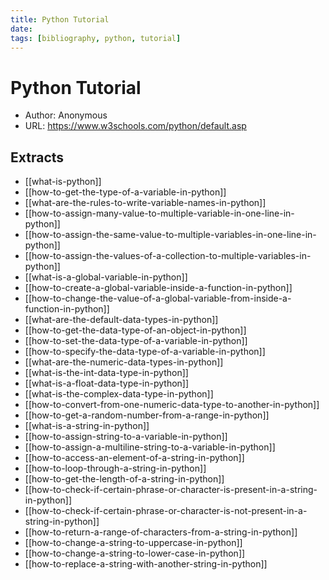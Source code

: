 ```yaml
---
title: Python Tutorial
date:
tags: [bibliography, python, tutorial]
---
```


# Python Tutorial

- Author: Anonymous
- URL: <https://www.w3schools.com/python/default.asp>

## Extracts
- [[what-is-python]]
- [[how-to-get-the-type-of-a-variable-in-python]]
- [[what-are-the-rules-to-write-variable-names-in-python]]
- [[how-to-assign-many-value-to-multiple-variable-in-one-line-in-python]]
- [[how-to-assign-the-same-value-to-multiple-variables-in-one-line-in-python]]
- [[how-to-assign-the-values-of-a-collection-to-multiple-variables-in-python]]
- [[what-is-a-global-variable-in-python]]
- [[how-to-create-a-global-variable-inside-a-function-in-python]]
- [[how-to-change-the-value-of-a-global-variable-from-inside-a-function-in-python]] 
- [[what-are-the-default-data-types-in-python]]
- [[how-to-get-the-data-type-of-an-object-in-python]] 
- [[how-to-set-the-data-type-of-a-variable-in-python]] 
- [[how-to-specify-the-data-type-of-a-variable-in-python]]
- [[what-are-the-numeric-data-types-in-python]]
- [[what-is-the-int-data-type-in-python]]
- [[what-is-a-float-data-type-in-python]]
- [[what-is-the-complex-data-type-in-python]]
- [[how-to-convert-from-one-numeric-data-type-to-another-in-python]]
- [[how-to-get-a-random-number-from-a-range-in-python]]
- [[what-is-a-string-in-python]]
- [[how-to-assign-string-to-a-variable-in-python]]
- [[how-to-assign-a-multiline-string-to-a-variable-in-python]] 
- [[how-to-access-an-element-of-a-string-in-python]] 
- [[how-to-loop-through-a-string-in-python]]
- [[how-to-get-the-length-of-a-string-in-python]]
- [[how-to-check-if-certain-phrase-or-character-is-present-in-a-string-in-python]]
- [[how-to-check-if-certain-phrase-or-character-is-not-present-in-a-string-in-python]]
- [[how-to-return-a-range-of-characters-from-a-string-in-python]]
- [[how-to-change-a-string-to-uppercase-in-python]]
- [[how-to-change-a-string-to-lower-case-in-python]]
- [[how-to-replace-a-string-with-another-string-in-python]]
